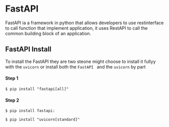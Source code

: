 # FastAPI 
FastAPI ia a framework in python that allows developers to use restinterface to call function that implement application, it uses RestAPI to call the common building block of an application.

## FastAPI Install
To install the FastAPI they are two steone might choose to install it fullyy with the `uvicorn` or install both the `FastAPI ` and the `uvicorn` by part

#### Step 1

`$ pip install "fastapi[all]" `

#### Step 2

`$ pip install fastapi:`

`$ pip install "uvicorn[standard]" `

